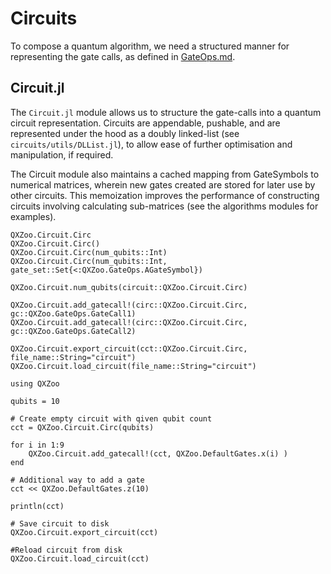 # Circuits 

To compose a quantum algorithm, we need a structured manner for representing the gate calls, as defined in [GateOps.md](GateOps.md). 

## Circuit.jl
The `Circuit.jl` module allows us to structure the gate-calls into a quantum circuit representation. Circuits are appendable, pushable, and are represented under the hood as a doubly linked-list (see `circuits/utils/DLList.jl`), to allow ease of further optimisation and manipulation, if required.

The Circuit module also maintains a cached mapping from GateSymbols to numerical matrices, wherein new gates created are stored for later use by other circuits. This memoization improves the performance of constructing circuits involving calculating sub-matrices (see the algorithms modules for examples).

```@docs
QXZoo.Circuit.Circ
QXZoo.Circuit.Circ()
QXZoo.Circuit.Circ(num_qubits::Int)
QXZoo.Circuit.Circ(num_qubits::Int, gate_set::Set{<:QXZoo.GateOps.AGateSymbol})

QXZoo.Circuit.num_qubits(circuit::QXZoo.Circuit.Circ)

QXZoo.Circuit.add_gatecall!(circ::QXZoo.Circuit.Circ, gc::QXZoo.GateOps.GateCall1)
QXZoo.Circuit.add_gatecall!(circ::QXZoo.Circuit.Circ, gc::QXZoo.GateOps.GateCall2)

QXZoo.Circuit.export_circuit(cct::QXZoo.Circuit.Circ, file_name::String="circuit")
QXZoo.Circuit.load_circuit(file_name::String="circuit")
```

```@example
using QXZoo

qubits = 10

# Create empty circuit with qiven qubit count
cct = QXZoo.Circuit.Circ(qubits)

for i in 1:9
    QXZoo.Circuit.add_gatecall!(cct, QXZoo.DefaultGates.x(i) )
end

# Additional way to add a gate
cct << QXZoo.DefaultGates.z(10)

println(cct)

# Save circuit to disk
QXZoo.Circuit.export_circuit(cct)

#Reload circuit from disk
QXZoo.Circuit.load_circuit(cct)
```
